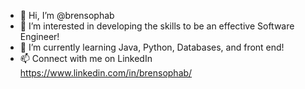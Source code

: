 - 👋 Hi, I’m @brensophab
- 👀 I’m interested in developing the skills to be an effective Software Engineer!
- 🌱 I’m currently learning Java, Python, Databases, and front end!
- 📫 Connect with me on LinkedIn https://www.linkedin.com/in/brensophab/

<!---
brensophab/brensophab is a ✨ special ✨ repository because its `README.md` (this file) appears on your GitHub profile.
You can click the Preview link to take a look at your changes.
--->
